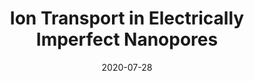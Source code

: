 ---
title: "Ion Transport in Electrically Imperfect Nanopores"
authors: Yechan Noh, Narayana R Aluru
collection: publications
category: manuscripts
permalink: /publication/2020-07-28-ion-transport-imperfect-nanopores
date: 2020-07-28
venue: 'ACS Nano'
volume: 14
issue: 8
pages: 10518-10526
publisher: American Chemical Society
paperurl: 'https://doi.org/10.1021/acsnano.0c04453'
doi: '10.1021/acsnano.0c04453'
---